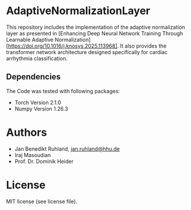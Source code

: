 # AdaptiveNormalizationLayer
This repository includes the implementation of the adaptive normalization layer as presented in [Enhancing Deep Neural Network Training Through Learnable Adaptive Normalization][https://doi.org/10.1016/j.knosys.2025.113968]. It also provides the transformer network architecture designed specifically for cardiac arrhythmia classification.

## Dependencies
The Code was tested with following packages:
   * Torch Version 2.1.0
   * Numpy Version 1.26.3
   
# Authors
   * Jan Benedikt Ruhland, jan.ruhland@hhu.de
   * Iraj Masoudian
   * Prof. Dr. Dominik Heider
   
# License
MIT license (see license file). 
